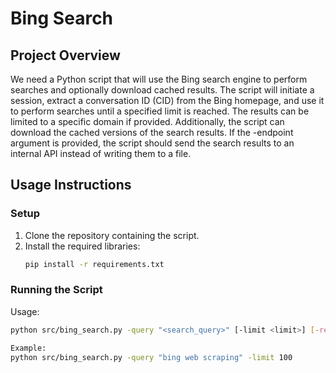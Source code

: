 # Bing Search

## Project Overview
We need a Python script that will use the Bing search engine to perform searches and optionally download cached results. The script will initiate a session, extract a conversation ID (CID) from the Bing homepage, and use it to perform searches until a specified limit is reached. The results can be limited to a specific domain if provided. Additionally, the script can download the cached versions of the search results. If the -endpoint argument is provided, the script should send the search results to an internal API instead of writing them to a file.

## Usage Instructions

### Setup
1. Clone the repository containing the script.
2. Install the required libraries:
    ```sh
    pip install -r requirements.txt
    ```

### Running the Script
Usage:
```sh
python src/bing_search.py -query "<search_query>" [-limit <limit>] [-resolve] [-search-domain <domain>] [-endpoint [<ip_address>]]
```

```sh
Example:
python src/bing_search.py -query "bing web scraping" -limit 100

